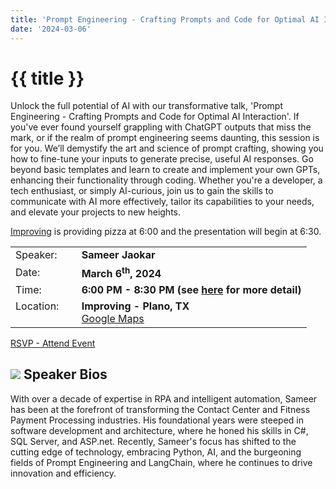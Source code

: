 ```yaml
---
title: 'Prompt Engineering - Crafting Prompts and Code for Optimal AI Interaction'
date: '2024-03-06'
---
```

# {{ title }}

Unlock the full potential of AI with our transformative talk, 'Prompt Engineering - Crafting Prompts and Code for Optimal AI Interaction'. If you've ever found yourself grappling with ChatGPT outputs that miss the mark, or if the realm of prompt engineering seems daunting, this session is for you. We’ll demystify the art and science of prompt crafting, showing you how to fine-tune your inputs to generate precise, useful AI responses. Go beyond basic templates and learn to create and implement your own GPTs, enhancing their functionality through coding. Whether you're a developer, a tech enthusiast, or simply AI-curious, join us to gain the skills to communicate with AI more effectively, tailor its capabilities to your needs, and elevate your projects to new heights.

[Improving](https://improving.com/) is providing pizza at 6:00 and the presentation will begin at 6:30.

<table>
<tbody>
<tr><td>Speaker:</td><td>&nbsp;</td><td><b>Sameer Jaokar</b></td></tr>
<tr><td>Date:</td><td>&nbsp;</td><td><b>March 6<sup>th</sup>, 2024</b></td></tr>
<tr><td valign="top">Time:</td><td>&nbsp;</td><td><b>6:00 PM - 8:30 PM (see <a title="Location" href="/contact/">here</a> for more detail)</b></td></tr>
<tr><td valign="top">Location:</td><td>&nbsp;</td><td><b>Improving - Plano, TX</b><br><a title="Google" target="_blank" href="https://g.page/improving-dallas?share">Google Maps</a></td></tr>
</tbody>
</table>

[RSVP - Attend Event](https://www.eventbrite.com/e/prompt-engineering-crafting-prompts-and-code-for-optimal-ai-interaction-tickets-851843947177?aff=oddtdtcreator)

## ![](/assets/img/icons/speakerbioicon.png) Speaker Bios

With over a decade of expertise in RPA and intelligent automation, Sameer has been at the forefront of transforming the Contact Center and Fitness Payment Processing industries. His foundational years were steeped in software development and architecture, where he honed his skills in C#, SQL Server, and ASP.net. Recently, Sameer's focus has shifted to the cutting edge of technology, embracing Python, AI, and the burgeoning fields of Prompt Engineering and LangChain, where he continues to drive innovation and efficiency.
